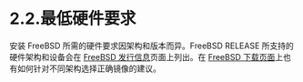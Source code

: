 # 2.2.最低硬件要求

安装 FreeBSD 所需的硬件要求因架构和版本而异。FreeBSD RELEASE 所支持的硬件架构和设备会在 [FreeBSD 发行信息](https://www.freebsd.org/releases/)页面上列出。在 [FreeBSD 下载页面](https://www.freebsd.org/where/)上也有如何针对不同架构选择正确镜像的建议。